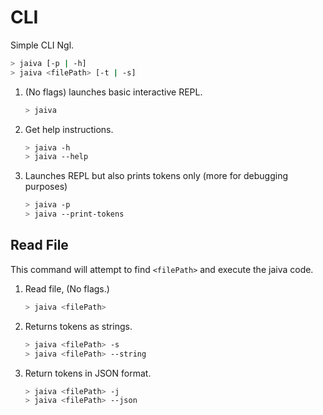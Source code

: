# CLI

Simple CLI Ngl.

```sh
> jaiva [-p | -h]
> jaiva <filePath> [-t | -s]
```

1. (No flags) launches basic interactive REPL.

    ```sh
    > jaiva
    ```

2. Get help instructions.

    ```sh
    > jaiva -h
    > jaiva --help
    ```

3. Launches REPL but also prints tokens only (more for debugging purposes)
    ```sh
    > jaiva -p
    > jaiva --print-tokens
    ```

## Read File

This command will attempt to find `<filePath>` and execute the jaiva code.

1. Read file, (No flags.)
    ```sh
    > jaiva <filePath>
    ```
2. Returns tokens as strings.
    ```sh
    > jaiva <filePath> -s
    > jaiva <filePath> --string
    ```
3. Return tokens in JSON format.
    ```sh
    > jaiva <filePath> -j
    > jaiva <filePath> --json
    ```
